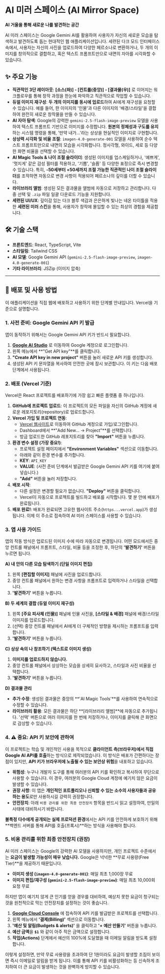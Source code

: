 # AI 미러 스페이스 (AI Mirror Space)

**AI 거울을 통해 새로운 나를 발견하는 공간**

AI 미러 스페이스는 Google Gemini AI를 활용하여 사용자가 자신의 새로운 모습을 탐색하고 발견하도록 돕는 현대적인 웹 애플리케이션입니다. 세련된 다크 모드 인터페이스 속에서, 사용자는 자신의 사진을 업로드하여 다양한 페르소나로 변환하거나, 두 개의 이미지를 창의적으로 결합하고, 혹은 텍스트 프롬프트만으로 내면의 자아를 시각화할 수 있습니다.

## ✨ 주요 기능

- **직관적인 3단 레이아웃**: **[소스(좌)] - [컨트롤(중앙)] - [결과물(우)]** 로 이어지는 워크플로우를 통해 창작 과정을 한눈에 파악하고 직관적으로 작업할 수 있습니다.
- **듀얼 이미지 재구성**: **두 개의 이미지를 동시에 업로드**하여 AI에게 재구성을 요청할 수 있습니다. 예를 들어, 한 이미지의 '인물'과 다른 이미지의 '배경/스타일'을 결합하여 완전히 새로운 창작물을 만들 수 있습니다.
- **AI 자아 탐색**: Google의 강력한 `gemini-2.5-flash-image-preview` 모델을 사용하여 텍스트 프롬프트 기반으로 이미지를 수정합니다. **원본의 정체성과 구도를 유지**하는 시스템 명령을 통해, '만약 내가...'라는 상상을 현실적인 이미지로 구현합니다.
- **상상력 시각화 및 비율 조절**: `imagen-4.0-generate-001` 모델을 사용하여 순수 텍스트 프롬프트만으로 내면의 모습을 시각화합니다. 정사각형, 와이드, 세로 등 다양한 화면 비율을 선택할 수 있습니다.
- **AI Magic Tools & 나이 조절 슬라이더**: 생성된 이미지를 업스케일하거나, '예쁘게', '멋지게' 같은 감성 필터를 적용하고, '기쁨', '슬픔' 등 다양한 표정으로 즉시 변경할 수 있습니다. 특히, **-50세부터 +50세까지 조절 가능한 직관적인 나이 조절 슬라이더**를 조작하면 자동으로 변경 사항이 적용되어 페르소나의 깊이를 더할 수 있습니다.
- **라이브러리 앨범**: 생성된 모든 결과물을 앨범에 자동으로 저장하고 관리합니다. 다중 선택 및 `.zip` 파일 일괄 다운로드 기능을 지원합니다.
- **세련된 UI/UX**: 깊이감 있는 다크 블루 색감과 은은하게 빛나는 네온 타이틀을 적용한 **세련된 미러 스킨**을 통해, 사용자가 창작에 몰입할 수 있는 최상의 경험을 제공합니다.

## 🛠️ 기술 스택

- **프론트엔드**: React, TypeScript, Vite
- **스타일링**: Tailwind CSS
- **AI 모델**: Google Gemini API (`gemini-2.5-flash-image-preview`, `imagen-4.0-generate-001`)
- **기타 라이브러리**: JSZip (이미지 압축)

---

## 🚀 배포 및 사용 방법

이 애플리케이션을 직접 웹에 배포하고 사용하기 위한 단계별 안내입니다. Vercel을 기준으로 설명합니다.

### 1. 사전 준비: Google Gemini API 키 발급

앱이 동작하기 위해서는 Google Gemini API 키가 반드시 필요합니다.

1.  **[Google AI Studio](https://aistudio.google.com/)** 로 이동하여 Google 계정으로 로그인합니다.
2.  왼쪽 메뉴에서 **"Get API key"**를 클릭합니다.
3.  **"Create API key in new project"** 버튼을 눌러 새로운 API 키를 생성합니다.
4.  생성된 API 키 문자열을 복사하여 안전한 곳에 잠시 보관합니다. 이 키는 다음 배포 단계에서 사용됩니다.

### 2. 배포 (Vercel 기준)

Vercel은 React 프로젝트를 배포하기에 가장 쉽고 빠른 플랫폼 중 하나입니다.

1.  **GitHub에 프로젝트 업로드**: 이 프로젝트의 모든 파일을 자신의 GitHub 계정에 새로운 레포지토리(repository)로 업로드합니다.
2.  **Vercel 가입 및 프로젝트 연동**:
    -   [Vercel 웹사이트](https://vercel.com/)로 이동하여 GitHub 계정으로 가입/로그인합니다.
    -   Dashboard에서 **"Add New... -> Project"**를 선택합니다.
    -   방금 업로드한 GitHub 레포지토리를 찾아 **"Import"** 버튼을 누릅니다.
3.  **환경 변수 설정 (가장 중요!)**:
    -   프로젝트 설정 페이지에서 **"Environment Variables"** 섹션으로 이동합니다.
    -   아래와 같이 환경 변수를 추가합니다.
      -   **KEY**: `API_KEY`
      -   **VALUE**: (사전 준비 단계에서 발급받은 Google Gemini API 키를 여기에 붙여넣습니다.)
    -   **"Add"** 버튼을 눌러 저장합니다.
4.  **배포 시작**:
    -   다른 설정은 변경할 필요가 없습니다. **"Deploy"** 버튼을 클릭합니다.
    -   Vercel이 자동으로 프로젝트를 빌드하고 배포를 시작합니다. 몇 분 안에 배포가 완료됩니다.
5.  **배포 완료!**: 배포가 완료되면 고유한 웹사이트 주소(`https...vercel.app`)가 생성됩니다. 이제 이 주소로 접속하여 AI 미러 스페이스를 사용할 수 있습니다.

### 3. 앱 사용 가이드

앱의 작동 방식은 업로드된 이미지 수에 따라 자동으로 변경됩니다. 어떤 모드에서든 중앙 컨트롤 패널에서 프롬프트, 스타일, 비율 등을 조정한 후, 하단의 **'발견하기'** 버튼을 누르면 됩니다.

**A) 내 안의 다른 모습 탐색하기 (단일 이미지 편집)**
1.  왼쪽 **[편집할 이미지]** 패널에 사진을 업로드합니다.
2.  중앙 컨트롤 패널에서 원하는 변경 사항을 프롬프트로 입력하거나 스타일을 선택합니다.
3.  **'발견하기'** 버튼을 누릅니다.

**B) 두 세계의 결합 (듀얼 이미지 재구성)**
1. 왼쪽 **[주요 피사체 (인물)]** 패널에 인물 사진을, **[스타일 & 배경]** 패널에 배경/스타일 이미지를 업로드합니다.
2. (선택) 중앙 컨트롤 패널에서 AI에게 더 구체적인 방향을 제시하는 프롬프트를 입력합니다.
3. **'발견하기'** 버튼을 누릅니다.

**C) 상상 속의 나 창조하기 (텍스트로 이미지 생성)**
1. **이미지를 업로드하지 않습니다.**
2. 중앙 컨트롤 패널에서 상상하는 모습을 상세히 묘사하고, 스타일과 사진 비율을 선택합니다.
3. **'발견하기'** 버튼을 누릅니다.

**D) 결과물 관리**
- **추가 수정**: 생성된 결과물은 중앙의 **'AI Magic Tools'**를 사용하여 연속적으로 수정할 수 있습니다.
- **라이브러리 활용**: 모든 결과물은 하단 **[라이브러리 앨범]**에 자동으로 추가됩니다. '선택' 버튼으로 여러 이미지를 한 번에 저장하거나, 이미지를 클릭해 큰 화면으로 감상할 수 있습니다.

### 4. ⚠️ 중요: API 키 보안에 관하여

이 프로젝트는 학습 및 개인적인 사용을 목적으로 **클라이언트 측(브라우저)에서 직접 Google AI API를 호출**하는 방식으로 제작되었습니다. 이 방식은 배포가 간편하다는 장점이 있지만, **API 키가 브라우저에 노출될 수 있는 보안상 위험**을 내포하고 있습니다.

-   **위험성**: 누구나 개발자 도구를 통해 여러분의 API 키를 확인하고 복사하여 무단으로 사용할 수 있습니다. 이 경우, 여러분의 Google Cloud 계정에 예기치 않은 요금이 발생할 수 있습니다.
-   **권장 사항**: 이 앱은 **개인적인 포트폴리오나 신뢰할 수 있는 소수의 사용자들과 공유하는 용도**로만 사용하시길 강력히 권장합니다.
-   **안전장치**: 아래 `비용 관리를 위한 최종 안전장치` 항목을 반드시 읽고 설정하여, 만일의 사태에 대비하시기 바랍니다.

**불특정 다수에게 공개되는 실제 프로덕션 환경**에서는 API 키를 안전하게 보호하기 위해 **백엔드 서버를 통해 API를 호출(프록시)**하는 방식을 사용해야 합니다.

### 5. 비용 관리를 위한 최종 안전장치 (권장)

AI 미러 스페이스는 Google의 강력한 AI 모델을 사용하지만, 개인 프로젝트 수준에서는 **요금이 발생할 가능성이 매우 낮습니다.** Google은 넉넉한 **무료 사용량(Free Tier)**을 제공하기 때문입니다.

-   **이미지 생성 (`imagen-4.0-generate-001`)**: 매일 최초 1,000장 무료
-   **이미지 편집/재구성 (`gemini-2.5-flash-image-preview`)**: 매일 최초 10,000회 요청 무료

하지만 앱이 예기치 않게 큰 인기를 얻을 경우를 대비하여, 예상치 못한 요금이 청구되는 것을 원천적으로 막는 안전장치를 설정하는 것이 좋습니다.

1.  **[Google Cloud Console](https://console.cloud.google.com/)** 에 접속하여 API 키를 발급받은 프로젝트를 선택합니다.
2.  왼쪽 메뉴에서 **'결제(Billing)'** 섹션으로 이동합니다.
3.  **'예산 및 알림(Budgets & alerts)'** 을 클릭하고 **'+ 예산 만들기'** 버튼을 누릅니다.
4.  **예산 금액**을 **`$1`** 와 같이 아주 작은 금액으로 설정합니다.
5.  **작업(Actions)** 단계에서 예산의 100%에 도달했을 때 이메일 알림을 받도록 설정합니다.

이렇게 설정하면, 만약 무료 사용량을 초과하여 단 1원이라도 요금이 발생할 조짐이 보이면 즉시 이메일로 알림을 받게 됩니다. 이를 통해 API 키를 비활성화하는 등 신속하게 조치하여 더 큰 요금이 발생하는 것을 완벽하게 방지할 수 있습니다.
